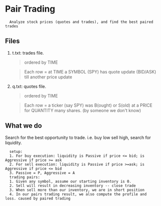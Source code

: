 # Pair Trading
      Analyze stock prices (quotes and trades), and find the best paired trades
      
## Files
1. t.txt: trades file.
    > ordered by TIME
    
    > Each row = at TIME a SYMBOL (SPY) has quote update (BID/ASK) till another price update
2. q.txt: quotes file.
    > ordered by TIME
    
    > Each row = a ticker (say SPY) was B(ought) or S(old) at a PRICE for QUANTITY many shares. (by someone we don't know)
    
## What we do
Search for the best opportunity to trade. i.e. buy low sell high, search for liquidity.

      setup:
      1. For buy execution: liquidity is Passive if price <= bid; is Aggressive if price >= ask
      2. For sell execution: liquidity is Passive if price >=ask; is Aggressive if price <= bid
      3. Passive = P, Aggressive = A
      trading pairs:
      1. Given any symbol, assume our starting inventory is 0. 
      2. Sell will result in decreasing inventory -- close trade
      3. When sell more than our inventory, we are in short position
      4. In our pairs trading result, we also compute the profile and loss. caused by paired trading 
